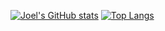 [![Joel's GitHub stats](https://github-readme-stats.vercel.app/api?username=jfrase8)](https://github.com/jfrase8/github-readme-stats)
[![Top Langs](https://github-readme-stats.vercel.app/api/top-langs/?username=jfrase8&hide=C)](https://github.com/jfrase8/github-readme-stats)
